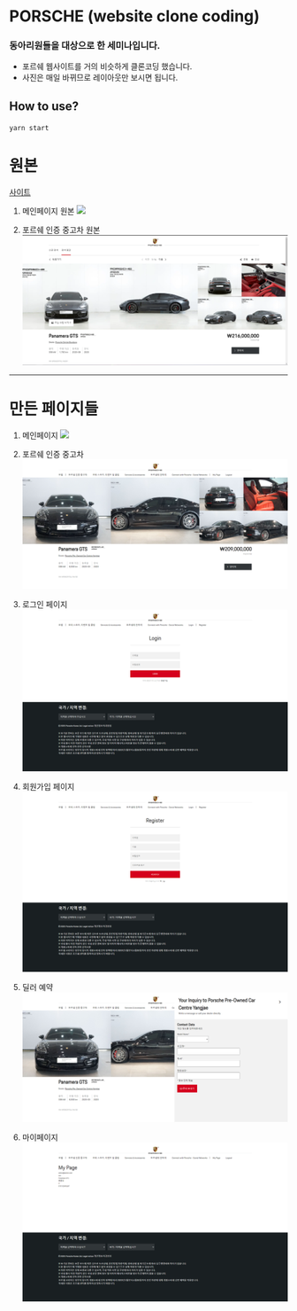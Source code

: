 # PORSCHE (website clone coding)

### 동아리원들을 대상으로 한 세미나입니다.

- 포르쉐 웹사이트를 거의 비슷하게 클론코딩 했습니다.
- 사진은 매일 바뀌므로 레이아웃만 보시면 됩니다.

## How to use?

`yarn start`

# 원본

[사이트](https://www.porsche.com/korea/ko/)

1. 메인페이지 원본
   ![](./gitImage/main.png)

2. 포르쉐 인증 중고차 원본
   ![](./gitImage/usedCarOriginal.png)

---

# 만든 페이지들

1. 메인페이지
   ![](./gitImage/mainOriginal.png)

2. 포르쉐 인증 중고차
   ![](./gitImage/usedCar.png)

3. 로그인 페이지
   ![](./gitImage/login.png)

4. 회원가입 페이지
   ![](./gitImage/register.png)

5. 딜러 예약
   ![](./gitImage/reservation.png)

6. 마이페이지
   ![](./gitImage/mypage.png)
